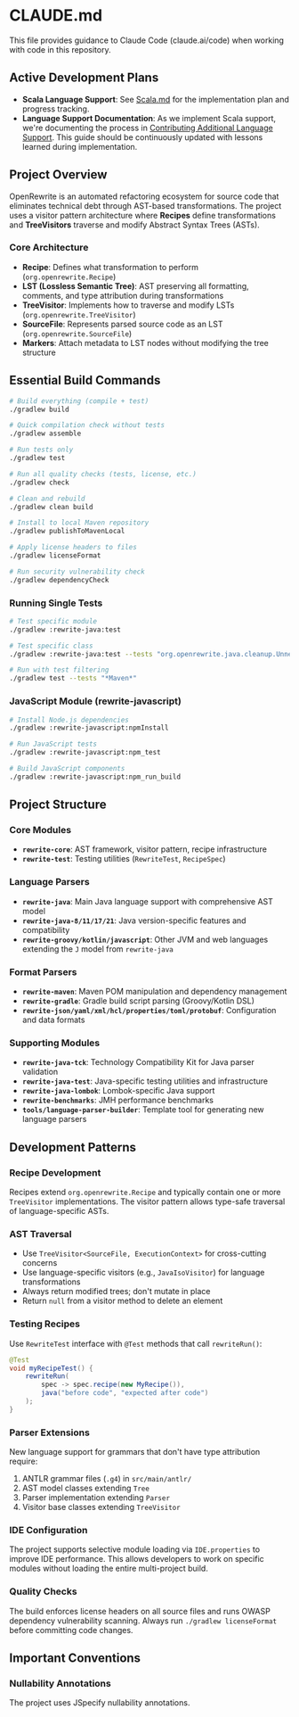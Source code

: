 # CLAUDE.md

This file provides guidance to Claude Code (claude.ai/code) when working with code in this repository.

## Active Development Plans

- **Scala Language Support**: See [Scala.md](./Scala.md) for the implementation plan and progress tracking.
- **Language Support Documentation**: As we implement Scala support, we're documenting the process in [Contributing Additional Language Support](./rewrite-docs/docs/authoring-recipes/contributing-language-support.md). This guide should be continuously updated with lessons learned during implementation.

## Project Overview

OpenRewrite is an automated refactoring ecosystem for source code that eliminates technical debt through AST-based transformations. The project uses a visitor pattern architecture where **Recipes** define transformations and **TreeVisitors** traverse and modify Abstract Syntax Trees (ASTs).

### Core Architecture

- **Recipe**: Defines what transformation to perform (`org.openrewrite.Recipe`)
- **LST (Lossless Semantic Tree)**: AST preserving all formatting, comments, and type attribution during transformations
- **TreeVisitor**: Implements how to traverse and modify LSTs (`org.openrewrite.TreeVisitor`)  
- **SourceFile**: Represents parsed source code as an LST (`org.openrewrite.SourceFile`)
- **Markers**: Attach metadata to LST nodes without modifying the tree structure

## Essential Build Commands

```bash
# Build everything (compile + test)
./gradlew build

# Quick compilation check without tests
./gradlew assemble

# Run tests only
./gradlew test

# Run all quality checks (tests, license, etc.)
./gradlew check

# Clean and rebuild
./gradlew clean build

# Install to local Maven repository
./gradlew publishToMavenLocal

# Apply license headers to files
./gradlew licenseFormat

# Run security vulnerability check
./gradlew dependencyCheck
```

### Running Single Tests
```bash
# Test specific module
./gradlew :rewrite-java:test

# Test specific class
./gradlew :rewrite-java:test --tests "org.openrewrite.java.cleanup.UnnecessaryParenthesesTest"

# Run with test filtering
./gradlew test --tests "*Maven*"
```

### JavaScript Module (rewrite-javascript)
```bash
# Install Node.js dependencies
./gradlew :rewrite-javascript:npmInstall

# Run JavaScript tests
./gradlew :rewrite-javascript:npm_test

# Build JavaScript components
./gradlew :rewrite-javascript:npm_run_build
```

## Project Structure

### Core Modules
- **`rewrite-core`**: AST framework, visitor pattern, recipe infrastructure
- **`rewrite-test`**: Testing utilities (`RewriteTest`, `RecipeSpec`)

### Language Parsers
- **`rewrite-java`**: Main Java language support with comprehensive AST model
- **`rewrite-java-8/11/17/21`**: Java version-specific features and compatibility
- **`rewrite-groovy/kotlin/javascript`**: Other JVM and web languages extending the `J` model from `rewrite-java`

### Format Parsers  
- **`rewrite-maven`**: Maven POM manipulation and dependency management
- **`rewrite-gradle`**: Gradle build script parsing (Groovy/Kotlin DSL)
- **`rewrite-json/yaml/xml/hcl/properties/toml/protobuf`**: Configuration and data formats

### Supporting Modules
- **`rewrite-java-tck`**: Technology Compatibility Kit for Java parser validation
- **`rewrite-java-test`**: Java-specific testing utilities and infrastructure
- **`rewrite-java-lombok`**: Lombok-specific Java support
- **`rewrite-benchmarks`**: JMH performance benchmarks
- **`tools/language-parser-builder`**: Template tool for generating new language parsers

## Development Patterns

### Recipe Development
Recipes extend `org.openrewrite.Recipe` and typically contain one or more `TreeVisitor` implementations. The visitor pattern allows type-safe traversal of language-specific ASTs.

### AST Traversal
- Use `TreeVisitor<SourceFile, ExecutionContext>` for cross-cutting concerns
- Use language-specific visitors (e.g., `JavaIsoVisitor`) for language transformations
- Always return modified trees; don't mutate in place
- Return `null` from a visitor method to delete an element

### Testing Recipes
Use `RewriteTest` interface with `@Test` methods that call `rewriteRun()`:
```java
@Test
void myRecipeTest() {
    rewriteRun(
        spec -> spec.recipe(new MyRecipe()),
        java("before code", "expected after code")
    );
}
```

### Parser Extensions
New language support for grammars that don't have type attribution require:
1. ANTLR grammar files (`.g4`) in `src/main/antlr/`
2. AST model classes extending `Tree`
3. Parser implementation extending `Parser`
4. Visitor base classes extending `TreeVisitor`

### IDE Configuration
The project supports selective module loading via `IDE.properties` to improve IDE performance. This allows developers to work on specific modules without loading the entire multi-project build.

### Quality Checks
The build enforces license headers on all source files and runs OWASP dependency vulnerability scanning. Always run `./gradlew licenseFormat` before committing code changes.

## Important Conventions

### Nullability Annotations
The project uses JSpecify nullability annotations.
